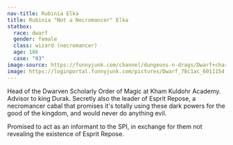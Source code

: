 ```yaml
---
nav-title: Rubinia Elka
title: Rubinia "Not a Necromancer" Elka
statbox:
  race: dwarf
  gender: female
  class: wizard (necromancer)
  age: 186
  case: "03"
image-source: https://funnyjunk.com/channel/dungeons-n-drags/Dwarf+character+art/ukukLhx/
image: https://loginportal.funnyjunk.com/pictures/Dwarf_78c1ac_6011154.jpg
---
```


Head of the Dwarven Scholarly Order of Magic at Kham Kuldohr Academy. Advisor to king Durak. Secretly also the leader of Esprit Repose, a necromancer cabal that promises it's totally using these dark powers for the good of the kingdom, and would never do anything evil.

Promised to act as an informant to the SPI, in exchange for them not revealing the existence of Esprit Repose.
